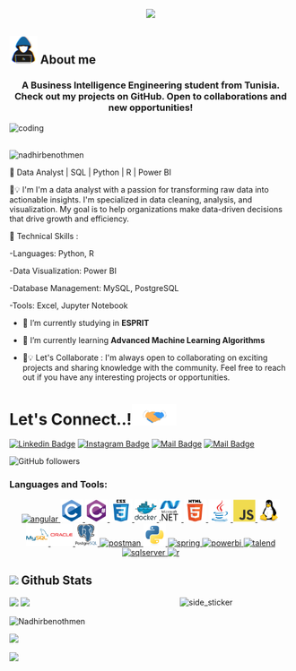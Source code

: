 
<p align="center">
  <a href="https://github.com/DenverCoder1/readme-typing-svg"><img src="https://readme-typing-svg.herokuapp.com?font=Time+New+Roman&color=Blue&size=25&center=true&vCenter=true&width=800&height=50&lines=Hey!+It's+@Nadhir+Benothmen&hearts;++;ERP+And+Business+Intelligence+Engineer;Data+Analyst;Love+to+learn+new+stuffs..<3"></a>
</p>

<!--  About me -->
## <picture><img src = "https://github.com/0xAbdulKhalid/0xAbdulKhalid/raw/main/assets/mdImages/about_me.gif" width = 50px></picture> **About me**
<h3 align="center">A Business Intelligence Engineering student from Tunisia. Check out my projects on GitHub. Open to collaborations and new opportunities!</h3>

<img align="center" alt="coding" height ="300" width="1200" src="https://marketbusinessnews.com/wp-content/uploads/2020/10/1-Predictive-Analytics-GIF-for-article.gif">

<p align="left">
<br>
<img src="https://komarev.com/ghpvc/?username=nadhirbenothmen&label=Profile%20views&color=0e75b6&style=flat" alt="nadhirbenothmen" /> </p>

👀 Data Analyst | SQL | Python | R | Power BI
<p> 💞️💡 I'm  I'm a data analyst with a passion for transforming raw data into actionable insights. 
  I'm specialized in data cleaning, analysis, and visualization.
My goal is to help organizations make data-driven decisions that drive growth and efficiency. </p>

🔧 Technical Skills :
<p> -Languages: Python, R </p>
<p> -Data Visualization:  Power BI </p>
<p> -Database Management: MySQL, PostgreSQL </p>
<p> -Tools: Excel, Jupyter Notebook </p>

- 🔭 I’m currently studying in **ESPRIT**

- 🌱 I’m currently learning **Advanced Machine Learning Algorithms**

- 💞️💡 Let's Collaborate :
I'm always open to collaborating on exciting projects and sharing knowledge with the community.
Feel free to reach out if you have any interesting projects or opportunities.


<!-- Let's Connect..! -->
# <b> Let's Connect..!</b><img src="https://github.com/0xAbdulKhalid/0xAbdulKhalid/raw/main/assets/mdImages/handshake.gif" width ="80">

<!-- [![Twitter Badge](https://img.shields.io/badge/-@AzizBenIsmail-1ca0f1?style=flat&labelColor=1ca0f1&logo=twitter&logoColor=white&link=https://twitter.com/BenIsmalAziz1?s=07)](https://twitter.com/BenIsmalAziz1?s=07)  -->
[![Linkedin Badge](https://img.shields.io/badge/-BenOthmenNadhir-0e76a8?style=flat&labelColor=0e76a8&logo=linkedin&logoColor=white)](https://www.linkedin.com/in/ben-othmen-nadhir-a58604202/) 
[![Instagram Badge](https://img.shields.io/badge/-@BenOthmenNadhir-e84393?style=flat&labelColor=e84393&logo=instagram&logoColor=white)](https://www.instagram.com/benothmennadhir/)
[![Mail Badge](https://img.shields.io/badge/-BenOthmenNadhir-c0392b?style=flat&labelColor=c0392b&logo=gmail&logoColor=white)](mailto:Nadhir.BenOthmen@esprit.tn)
[![Mail Badge](https://img.shields.io/badge/-FootiFizz-FC7403?style=flat&labelColor=FC7403&logo=youtube&logoColor=white)](https://www.youtube.com/@Footifizz)

<!-- YouTube Channel Views /GitHub followers /visitors/Age  -->
![GitHub followers](https://img.shields.io/github/followers/Nadhirbenothmen?style=social)
<h3 align="left">Languages and Tools:</h3>
<p align="center"> 
  <a href="https://angular.io" target="_blank" rel="noreferrer"> 
    <img src="https://angular.io/assets/images/logos/angular/angular.svg" alt="angular" width="40" height="40"/> 
  </a>  
  
  <a href="https://www.cprogramming.com/" target="_blank" rel="noreferrer"> 
    <img src="https://raw.githubusercontent.com/devicons/devicon/master/icons/c/c-original.svg" alt="c" width="40" height="40"/> 
  </a>  
  <a href="https://www.w3schools.com/cs/" target="_blank" rel="noreferrer"> 
    <img src="https://raw.githubusercontent.com/devicons/devicon/master/icons/csharp/csharp-original.svg" alt="csharp" width="40" height="40"/> 
  </a> 
  <a href="https://www.w3schools.com/css/" target="_blank" rel="noreferrer"> 
    <img src="https://raw.githubusercontent.com/devicons/devicon/master/icons/css3/css3-original-wordmark.svg" alt="css3" width="40" height="40"/> 
  </a> 
  <a href="https://www.docker.com/" target="_blank" rel="noreferrer"> 
    <img src="https://raw.githubusercontent.com/devicons/devicon/master/icons/docker/docker-original-wordmark.svg" alt="docker" width="40" height="40"/> 
  </a> 
  <a href="https://dotnet.microsoft.com/" target="_blank" rel="noreferrer"> 
    <img src="https://raw.githubusercontent.com/devicons/devicon/master/icons/dot-net/dot-net-original-wordmark.svg" alt="dotnet" width="40" height="40"/> 
  </a> 
  <a href="https://www.w3.org/html/" target="_blank" rel="noreferrer"> 
    <img src="https://raw.githubusercontent.com/devicons/devicon/master/icons/html5/html5-original-wordmark.svg" alt="html5" width="40" height="40"/> 
  </a> 
  <a href="https://www.java.com" target="_blank" rel="noreferrer"> 
    <img src="https://raw.githubusercontent.com/devicons/devicon/master/icons/java/java-original.svg" alt="java" width="40" height="40"/> 
  </a> 
  <a href="https://developer.mozilla.org/en-US/docs/Web/JavaScript" target="_blank" rel="noreferrer"> 
    <img src="https://raw.githubusercontent.com/devicons/devicon/master/icons/javascript/javascript-original.svg" alt="javascript" width="40" height="40"/> 
  </a> 
  <a href="https://www.linux.org/" target="_blank" rel="noreferrer"> 
    <img src="https://raw.githubusercontent.com/devicons/devicon/master/icons/linux/linux-original.svg" alt="linux" width="40" height="40"/> 
  </a> 
  <a href="https://www.mysql.com/" target="_blank" rel="noreferrer"> 
    <img src="https://raw.githubusercontent.com/devicons/devicon/master/icons/mysql/mysql-original-wordmark.svg" alt="mysql" width="40" height="40"/> 
  </a> 
  <a href="https://www.oracle.com/" target="_blank" rel="noreferrer"> 
    <img src="https://raw.githubusercontent.com/devicons/devicon/master/icons/oracle/oracle-original.svg" alt="oracle" width="40" height="40"/> 
  </a> 
  <a href="https://www.postgresql.org" target="_blank" rel="noreferrer"> 
    <img src="https://raw.githubusercontent.com/devicons/devicon/master/icons/postgresql/postgresql-original-wordmark.svg" alt="postgresql" width="40" height="40"/> 
  </a> 
  <a href="https://postman.com" target="_blank" rel="noreferrer"> 
    <img src="https://www.vectorlogo.zone/logos/getpostman/getpostman-icon.svg" alt="postman" width="40" height="40"/> 
  </a> 
  <a href="https://www.python.org" target="_blank" rel="noreferrer"> 
    <img src="https://raw.githubusercontent.com/devicons/devicon/master/icons/python/python-original.svg" alt="python" width="40" height="40"/> 
  </a> 
  <a href="https://spring.io/" target="_blank" rel="noreferrer"> 
    <img src="https://www.vectorlogo.zone/logos/springio/springio-icon.svg" alt="spring" width="40" height="40"/> 
  </a> 
  <a href="https://powerbi.microsoft.com" target="_blank" rel="noreferrer"> 
    <img src="https://www.vectorlogo.zone/logos/microsoft_powerbi/microsoft_powerbi-icon.svg" alt="powerbi" width="40" height="40"/> 
  </a>
  <a href="https://www.talend.com" target="_blank" rel="noreferrer"> 
    <img src="https://www.vectorlogo.zone/logos/talend/talend-icon.svg" alt="talend" width="40" height="40"/> 
  </a>
  <a href="https://www.microsoft.com/en-us/sql-server" target="_blank" rel="noreferrer"> 
    <img src="https://www.svgrepo.com/show/303229/microsoft-sql-server-logo.svg" alt="sqlserver" width="40" height="40"/> 
  </a>
  <a href="https://www.r-project.org/" target="_blank" rel="noreferrer"> 
    <img src="https://www.r-project.org/logo/Rlogo.svg" alt="r" width="40" height="40"/> 
  </a>
</p>

<!-- Github Stats   -->
## <img src="https://media.giphy.com/media/iY8CRBdQXODJSCERIr/giphy.gif" width="35"><b> Github Stats </b>
<img align="right" width=200px height=200px alt="side_sticker" src="https://media.giphy.com/media/TEnXkcsHrP4YedChhA/giphy.gif" />

![](https://github-readme-stats.vercel.app/api/top-langs/?username=Nadhirbenothmen&theme=algolia&layout=compact)
[![](https://github-readme-stats.vercel.app/api?username=Nadhirbenothmen&show_icons=true&theme=algolia)](https://https://github.com/Nadhirbenothmen)


<p><img align="center" src="https://github-readme-streak-stats.herokuapp.com/?user=Nadhirbenothmen&&theme=algolia" alt="Nadhirbenothmen" /></p>

![](https://github-readme-activity-graph.vercel.app/graph?username=Nadhirbenothmen&theme=react)


<img src="https://user-images.githubusercontent.com/73097560/115834477-dbab4500-a447-11eb-908a-139a6edaec5c.gif"><br><br>
